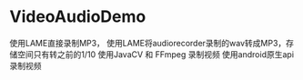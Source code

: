 # VideoAudioDemo
使用LAME直接录制MP3，
使用LAME将audiorecorder录制的wav转成MP3，存储空间只有转之前的1/10
使用JavaCV 和 FFmpeg 录制视频
使用android原生api录制视频
